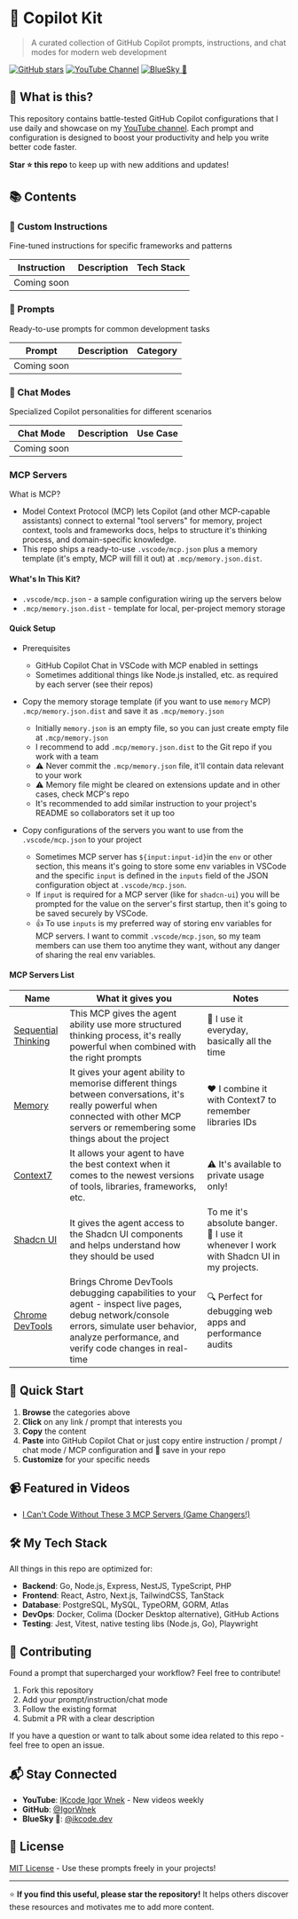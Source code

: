 # 🚀 Copilot Kit

> A curated collection of GitHub Copilot prompts, instructions, and chat modes for modern web development

[![GitHub stars](https://img.shields.io/github/stars/ikcode-dev/copilot-kit)](https://github.com/ikcode-dev/copilot-kit/stargazers)
[![YouTube Channel](https://img.shields.io/badge/YouTube-IKcodeIgorWnek-red)](https://youtube.com/@IKcodeIgorWnek)
[![BlueSky 🦋](https://img.shields.io/badge/BlueSky%20🦋-%40ikcode.dev-blue)](https://bsky.app/profile/ikcode.dev)

## 🎯 What is this?

This repository contains battle-tested GitHub Copilot configurations that I use daily and showcase on my [YouTube channel](https://youtube.com/@IKcodeIgorWnek). Each prompt and configuration is designed to boost your productivity and help you write better code faster.

**Star ⭐ this repo** to keep up with new additions and updates!

## 📚 Contents

### 🎨 Custom Instructions

Fine-tuned instructions for specific frameworks and patterns

| Instruction | Description | Tech Stack |
|------------|-------------|------------|
| Coming soon | | |

### 💬 Prompts

Ready-to-use prompts for common development tasks

| Prompt | Description | Category |
|--------|-------------|----------|
| Coming soon | | |

### 🤖 Chat Modes

Specialized Copilot personalities for different scenarios

| Chat Mode | Description | Use Case |
|-----------|-------------|----------|
| Coming soon | | |

### MCP Servers

What is MCP?

- Model Context Protocol (MCP) lets Copilot (and other MCP-capable assistants) connect to external "tool servers" for memory, project context, tools and frameworks docs, helps to structure it's thinking process, and domain-specific knowledge.
- This repo ships a ready-to-use `.vscode/mcp.json` plus a memory template (it's empty, MCP will fill it out) at `.mcp/memory.json.dist`.

#### What's In This Kit?

- `.vscode/mcp.json` - a sample configuration wiring up the servers below
- `.mcp/memory.json.dist` - template for local, per-project memory storage

#### Quick Setup

- Prerequisites
  - GitHub Copilot Chat in VSCode with MCP enabled in settings
  - Sometimes additional things like Node.js installed, etc. as required by each server (see their repos)

- Copy the memory storage template (if you want to use `memory` MCP) `.mcp/memory.json.dist` and save it as `.mcp/memory.json`
  - Initially `memory.json` is an empty file, so you can just create empty file at `.mcp/memory.json`
  - I recommend to add `.mcp/memory.json.dist` to the Git repo if you work with a team
  - ⚠️ Never commit the `.mcp/memory.json` file, it'll contain data relevant to your work
  - ⚠️ Memory file might be cleared on extensions update and in other cases, check MCP's repo
  - It's recommended to add similar instruction to your project's README so collaborators set it up too

- Copy configurations of the servers you want to use from the `.vscode/mcp.json` to your project
  - Sometimes MCP server has `${input:input-id}`in the `env` or other section, this means it's going to store some env variables in VSCode and the specific `input` is defined in the `inputs` field of the JSON configuration object at `.vscode/mcp.json`.
  - If `input` is required for a MCP server (like for `shadcn-ui`) you will be prompted for the value on the server's first startup, then it's going to be saved securely by VSCode.
  - 👍 To use `inputs` is my preferred way of storing env variables for MCP servers. I want to commit `.vscode/mcp.json`, so my team members can use them too anytime they want, without any danger of sharing the real env variables.

#### MCP Servers List

| Name | What it gives you | Notes |
|--------|-------------|----------|
| [Sequential Thinking](https://github.com/modelcontextprotocol/servers/tree/main/src/sequentialthinking) | This MCP gives the agent ability use more structured thinking process, it's really powerful when combined with the right prompts | 🌟 I use it everyday, basically all the time |
| [Memory](https://github.com/modelcontextprotocol/servers/blob/main/src/memory/README.md)| It gives your agent ability to memorise different things between conversations, it's really powerful when connected with other MCP servers or remembering some things about the project | ♥️ I combine it with Context7 to remember libraries IDs |
| [Context7](https://github.com/upstash/context7) | It allows your agent to have the best context when it comes to the newest versions of tools, libraries, frameworks, etc. | ⚠️ It's available to private usage only! |
| [Shadcn UI](https://github.com/Jpisnice/shadcn-ui-mcp-server) | It gives the agent access to the Shadcn UI components and helps understand how they should be used | To me it's absolute banger. 🚀 I use it whenever I work with Shadcn UI in my projects. |
| [Chrome DevTools](https://github.com/ChromeDevTools/chrome-devtools-mcp) | Brings Chrome DevTools debugging capabilities to your agent - inspect live pages, debug network/console errors, simulate user behavior, analyze performance, and verify code changes in real-time | 🔍 Perfect for debugging web apps and performance audits |

## 🚀 Quick Start

1. **Browse** the categories above
2. **Click** on any link / prompt that interests you
3. **Copy** the content
4. **Paste** into GitHub Copilot Chat or just copy entire instruction / prompt / chat mode / MCP configuration and 💾 save in your repo
5. **Customize** for your specific needs

## 📹 Featured in Videos

- [I Can't Code Without These 3 MCP Servers (Game Changers!)](https://youtu.be/pTLrQ2c5A7M)

## 🛠️ My Tech Stack

All things in this repo are optimized for:

- **Backend**: Go, Node.js, Express, NestJS, TypeScript, PHP
- **Frontend**: React, Astro, Next.js, TailwindCSS, TanStack
- **Database**: PostgreSQL, MySQL, TypeORM, GORM, Atlas
- **DevOps**: Docker, Colima (Docker Desktop alternative),  GitHub Actions
- **Testing**: Jest, Vitest, native testing libs (Node.js, Go), Playwright

## 🤝 Contributing

Found a prompt that supercharged your workflow? Feel free to contribute!

1. Fork this repository
2. Add your prompt/instruction/chat mode
3. Follow the existing format
4. Submit a PR with a clear description

If you have a question or want to talk about some idea related to this repo - feel free to open an issue.

## 📬 Stay Connected

- **YouTube**: [IKcode Igor Wnek](https://youtube.com/@IKcodeIgorWnek) - New videos weekly
- **GitHub**: [@IgorWnek](https://github.com/IgorWnek)
- **BlueSky 🦋**: [@ikcode.dev](https://bsky.app/profile/ikcode.dev)

## 📄 License

[MIT License](LICENSE) - Use these prompts freely in your projects!

---

⭐ **If you find this useful, please star the repository!** It helps others discover these resources and motivates me to add more content.
